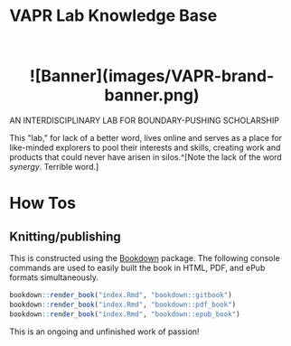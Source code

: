 # VAPR Lab Knowledge Base

<h1 align="center">
  <br>![Banner](images/VAPR-brand-banner.png)
  </h1
  
### AN INTERDISCIPLINARY LAB FOR BOUNDARY-PUSHING SCHOLARSHIP

This "lab," for lack of a better word, lives online and serves as a place for like-minded explorers to pool their interests and skills, creating work and products that could never have arisen in silos.^[Note the lack of the word *synergy*. Terrible word.] 

# How Tos

## Knitting/publishing

This is constructed using the [Bookdown](https://bookdown.org) package. The following console commands are used to easily built the book in HTML, PDF, and ePub formats simultaneously.

``` r
bookdown::render_book("index.Rmd", "bookdown::gitbook")
bookdown::render_book("index.Rmd", "bookdown::pdf_book")
bookdown::render_book("index.Rmd", "bookdown::epub_book")
```

This is an ongoing and unfinished work of passion!
